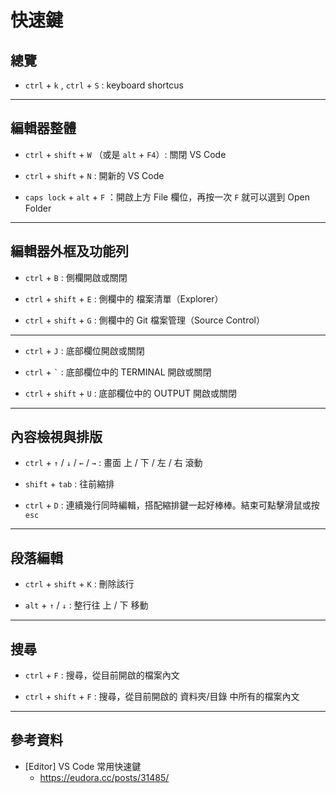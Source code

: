# 快速鍵
 

## 總覽

* `ctrl` + `k` , `ctrl` + `S` : keyboard shortcus

---

## 編輯器整體

* `ctrl` + `shift` + `W` （或是 `alt` + `F4`）: 關閉 VS Code

* `ctrl` + `shift` + `N` : 開新的 VS Code

* `caps lock` + `alt` + `F` ：開啟上方 File 欄位，再按一次 `F` 就可以選到 Open Folder

---

## 編輯器外框及功能列

* `ctrl` + `B` : 側欄開啟或關閉

* `ctrl` + `shift` + `E` : 側欄中的 檔案清單（Explorer）

* `ctrl` + `shift` + `G` : 側欄中的 Git 檔案管理（Source Control）

---

* `ctrl` + `J` : 底部欄位開啟或關閉

* `ctrl` + `` ` `` : 底部欄位中的 TERMINAL 開啟或關閉

* `ctrl` + `shift` + `U` : 底部欄位中的 OUTPUT 開啟或關閉

---

## 內容檢視與排版

* `ctrl` + `↑` / `↓` / `←` / `→` : 畫面 上 / 下 / 左 / 右 滾動

* `shift` + `tab` : 往前縮排

* `ctrl` + `D` : 連續幾行同時編輯，搭配縮排鍵一起好棒棒。結束可點擊滑鼠或按 `esc` 

---

## 段落編輯

* `ctrl` + `shift` + `K` : 刪除該行

* `alt` + `↑` / `↓` : 整行往 上 / 下 移動

---

## 搜尋

* `ctrl` + `F` : 搜尋，從目前開啟的檔案內文

* `ctrl` + `shift` + `F` : 搜尋，從目前開啟的 資料夾/目錄 中所有的檔案內文 

---

## 參考資料

* [Editor] VS Code 常用快速鍵
  * https://eudora.cc/posts/31485/